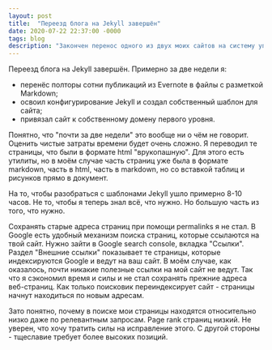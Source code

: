 ```yaml
---
layout: post
title:  "Переезд блога на Jekyll завершён"
date: 2020-07-22 22:37:00 -0000
tags: blog
description: "Закончен перенос одного из двух моих сайтов на систему управления сайтом Jekyll. Я оцениваю трудоёмкость такого переезда."
---
```


Переезд блога на Jekyll завершён. Примерно за две недели я:
- перенёс полторы сотни публикаций из Evernote в файлы с разметкой Markdown;
- освоил конфигурирование Jekyll и создал собственный шаблон для сайта;
- привязал сайт к собственному домену первого уровня.

Понятно, что "почти за две недели" это вообще ни о чём не говорит. Оценить чистые затраты времени будет очень сложно. Я переводил те страницы, что были в формате html "врукопашную". Для этого есть утилиты, но в моём случае часть страниц уже была в формате markdown, часть в html, часть в markdown, но со вставкой таблиц и рисунков прямо в документ. 

На то, чтобы разобраться с шаблонами Jekyll ушло примерно 8-10 часов. Не то, чтобы я теперь знал всё, что нужно. Но большую часть из того, что нужно.

Сохранять старые адреса страниц при помощи permalinks я не стал. В Google есть удобный механизм поиска страниц, которые ссылаются на твой сайт. Нужно зайти в Google search console, вкладка "Ссылки". Раздел "Внешние ссылки" показывает те страницы, которые индексируются Google и ведут на ваш сайт. В моём случае, как оказалось, почти никакие полезные ссылки на мой сайт не ведут. Так что я сэкономил время и силы и не стал сохранять прежние адреса веб-страниц. Как только поисковик переиндексирует сайт - страницы начнут находиться по новым адресам. 

Зато понятно, почему в поиске мои страницы находятся относительно низко даже по релевантным запросам. Page rank страниц низкий. Не уверен, что хочу тратить силы на исправление этого. С другой стороны - тщеславие требует более высоких позиций. 